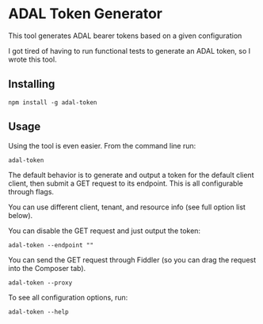 ADAL Token Generator
====================

This tool generates ADAL bearer tokens based on a given configuration

I got tired of having to run functional tests to generate an ADAL token, so I wrote this tool.

Installing
----------

`npm install -g adal-token`

Usage
-----

Using the tool is even easier.
From the command line run:

`adal-token`

The default behavior is to generate and output a token for the default client client,
then submit a GET request to its endpoint. This is all configurable through flags.

You can use different client, tenant, and resource info (see full option list below).

You can disable the GET request and just output the token:

`adal-token --endpoint ""`

You can send the GET request through Fiddler (so you can drag the request into the Composer tab).

`adal-token --proxy`

To see all configuration options, run:

`adal-token --help`
